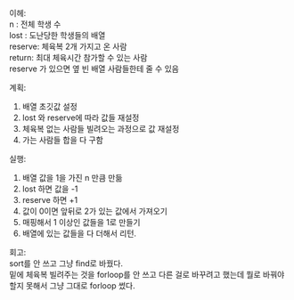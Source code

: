 이헤:  
 n : 전체 학생 수  
 lost : 도난당한 학생들의 배열  
 reserve: 체육복 2개 가지고 온 사람  
 return: 최대 체육시간 참가할 수 있는 사람  
 reserve 가 있으면 옆 빈 배열 사람들한테 줄 수 있음  

계획:

1. 배열 초깃값 설정
2. lost 와 reserve에 따라 값들 재설정
3. 체육복 없는 사람들 빌려오는 과정으로 값 재설정
4. 가는 사람들 합을 다 구함

실행:

1. 배열 값을 1을 가진 n 만큼 만듦
2. lost 하면 값을 -1
3. reserve 하면 +1
4. 값이 0이면 앞뒤로 2가 있는 값에서 가져오기
5. 매핑해서 1 이상인 값들을 1로 만들기
6. 배열에 있는 값들을 다 더해서 리턴.

회고:  
sort를 안 쓰고 그냥 find로 바꿨다.  
밑에 체육복 빌려주는 것을 forloop를 안 쓰고 다른 걸로 바꾸려고 했는데 뭘로 바꿔야 할지 못해서 그냥 그대로 forloop 썼다.
